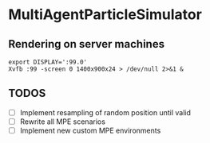 # MultiAgentParticleSimulator

## Rendering on server machines
```
export DISPLAY=':99.0'
Xvfb :99 -screen 0 1400x900x24 > /dev/null 2>&1 &
```

## TODOS

- [ ] Implement resampling of random position until valid
- [ ] Rewrite all MPE scenarios
- [ ] Implement new custom MPE environments